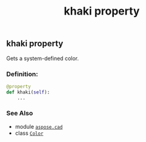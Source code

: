 ﻿---
title: khaki property
second_title: Aspose.CAD for Python via .NET API References
description: 
type: docs
weight: 790
url: /python-net/aspose.cad/color/khaki/
is_root: false
---

## khaki property


Gets a system-defined color.
### Definition:
```python
@property
def khaki(self):
    ...
```

### See Also
* module [`aspose.cad`](../../)
* class [`Color`](/cad/python-net/aspose.cad/color)
